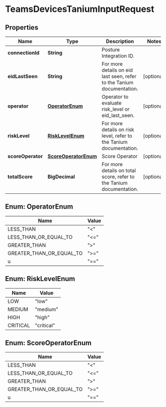 

# TeamsDevicesTaniumInputRequest


## Properties

| Name | Type | Description | Notes |
|------------ | ------------- | ------------- | -------------|
|**connectionId** | **String** | Posture Integration ID. |  |
|**eidLastSeen** | **String** | For more details on eid last seen, refer to the Tanium documentation. |  [optional] |
|**operator** | [**OperatorEnum**](#OperatorEnum) | Operator to evaluate risk_level or eid_last_seen. |  [optional] |
|**riskLevel** | [**RiskLevelEnum**](#RiskLevelEnum) | For more details on risk level, refer to the Tanium documentation. |  [optional] |
|**scoreOperator** | [**ScoreOperatorEnum**](#ScoreOperatorEnum) | Score Operator |  [optional] |
|**totalScore** | **BigDecimal** | For more details on total score, refer to the Tanium documentation. |  [optional] |



## Enum: OperatorEnum

| Name | Value |
|---- | -----|
| LESS_THAN | &quot;&lt;&quot; |
| LESS_THAN_OR_EQUAL_TO | &quot;&lt;&#x3D;&quot; |
| GREATER_THAN | &quot;&gt;&quot; |
| GREATER_THAN_OR_EQUAL_TO | &quot;&gt;&#x3D;&quot; |
| u | &quot;&#x3D;&#x3D;&quot; |



## Enum: RiskLevelEnum

| Name | Value |
|---- | -----|
| LOW | &quot;low&quot; |
| MEDIUM | &quot;medium&quot; |
| HIGH | &quot;high&quot; |
| CRITICAL | &quot;critical&quot; |



## Enum: ScoreOperatorEnum

| Name | Value |
|---- | -----|
| LESS_THAN | &quot;&lt;&quot; |
| LESS_THAN_OR_EQUAL_TO | &quot;&lt;&#x3D;&quot; |
| GREATER_THAN | &quot;&gt;&quot; |
| GREATER_THAN_OR_EQUAL_TO | &quot;&gt;&#x3D;&quot; |
| u | &quot;&#x3D;&#x3D;&quot; |



